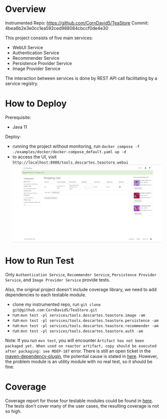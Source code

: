 # Overview
Instrumented Repo: https://github.com/CornDavid5/TeaStore
Commit: 4bea6b2e3e0cc1ea592ced988084cbccf0de4e30

This project consists of five main services:
- WebUI Service
- Authentication Service
- Recommender Service
- Persistence Provider Service
- Image Provider Service

The interaction between services is done by REST API call facilitating by a service registry.

# How to Deploy
Prerequisite:
- Java 11

Deploy:
- running the project without monitoring, run `docker compose -f ./examples/docker/docker-compose_default.yaml up -d`
- to access the UI, visit `http://localhost:8080/tools.descartes.teastore.webui`
![](ui.png)

# How to Run Test
Only `Authentication Service`, `Recommender Service`, `Persistence Provider Service`, and `Image Provider Service` provide tests.

Also, the original project doesn't include coverage library, we need to add dependencies to each testable module.
- clone my instrumented repo, run `git clone git@github.com:CornDavid5/TeaStore.git`
- run `mvn test -pl services/tools.descartes.teastore.image -am`
- run `mvn test -pl services/tools.descartes.teastore.persistence -am`
- run `mvn test -pl services/tools.descartes.teastore.recommender -am`
- run `mvn test -pl services/tools.descartes.teastore.auth -am`

Note: If you run `mvn test`, you will encounter `Artifact has not been packaged yet. When used on reactor artifact, copy should be executed after packaging: see MDEP-187` error. There is still an open ticket in the [maven-dependency-plugin](https://issues.apache.org/jira/browse/MDEP-187), the potential cause is stated in [here](https://stackoverflow.com/questions/26101135/artifact-has-not-been-packaged-yet-maven-dependency-plugin). However, the problem module is an utility module with no real test, so it should be fine.

# Coverage
Coverage report for those four testable modules could be found in [here](./coverage). The tests don't cover many of the user cases, the resulting coverage is not so high.
